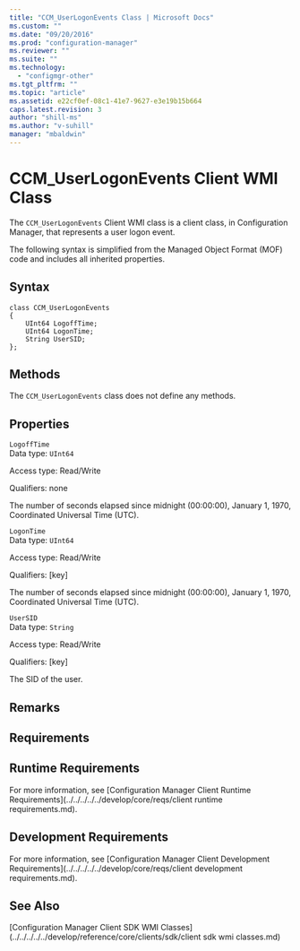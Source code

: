 ```yaml
---
title: "CCM_UserLogonEvents Class | Microsoft Docs"
ms.custom: ""
ms.date: "09/20/2016"
ms.prod: "configuration-manager"
ms.reviewer: ""
ms.suite: ""
ms.technology:
  - "configmgr-other"
ms.tgt_pltfrm: ""
ms.topic: "article"
ms.assetid: e22cf0ef-08c1-41e7-9627-e3e19b15b664
caps.latest.revision: 3
author: "shill-ms"
ms.author: "v-suhill"
manager: "mbaldwin"
---
```

# CCM_UserLogonEvents Client WMI Class
The `CCM_UserLogonEvents` Client WMI class is a client class, in Configuration Manager, that represents a user logon event.  

 The following syntax is simplified from the Managed Object Format (MOF) code and includes all inherited properties.  

## Syntax  

```  
class CCM_UserLogonEvents  
{  
    UInt64 LogoffTime;  
    UInt64 LogonTime;  
    String UserSID;  
};  

```  

## Methods  
 The `CCM_UserLogonEvents` class does not define any methods.  

## Properties  
 `LogoffTime`  
 Data type: `UInt64`  

 Access type: Read/Write  

 Qualifiers: none  

 The number of seconds elapsed since midnight (00:00:00), January 1, 1970, Coordinated Universal Time (UTC).  

 `LogonTime`  
 Data type: `UInt64`  

 Access type: Read/Write  

 Qualifiers: [key]  

 The number of seconds elapsed since midnight (00:00:00), January 1, 1970, Coordinated Universal Time (UTC).  

 `UserSID`  
 Data type: `String`  

 Access type: Read/Write  

 Qualifiers: [key]  

 The SID of the user.  

## Remarks  

## Requirements  

## Runtime Requirements  
 For more information, see [Configuration Manager Client Runtime Requirements](../../../../../develop/core/reqs/client runtime requirements.md).  

## Development Requirements  
 For more information, see [Configuration Manager Client Development Requirements](../../../../../develop/core/reqs/client development requirements.md).  

## See Also  
 [Configuration Manager Client SDK WMI Classes](../../../../../develop/reference/core/clients/sdk/client sdk wmi classes.md)
